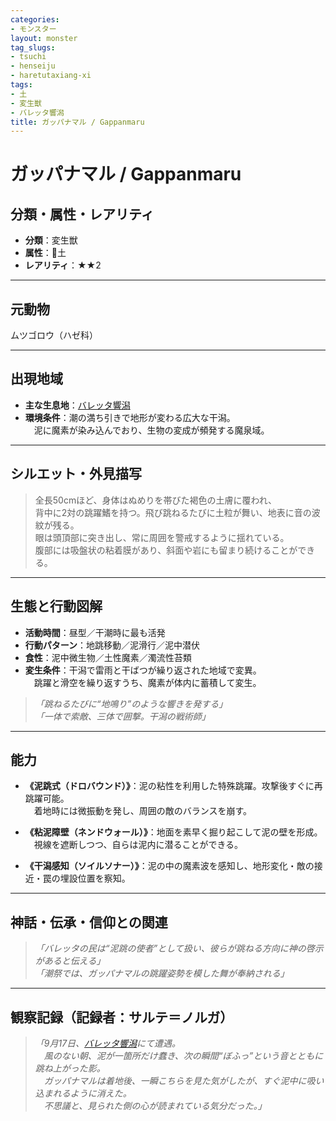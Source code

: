 ```yaml
---
categories:
- モンスター
layout: monster
tag_slugs:
- tsuchi
- henseiju
- haretutaxiang-xi
tags:
- 土
- 変生獣
- バレッタ響潟
title: ガッパナマル / Gappanmaru
---
```


# ガッパナマル / Gappanmaru

## 分類・属性・レアリティ

* **分類**：変生獣  
* **属性**：🌱土  
* **レアリティ**：★★2

---

## 元動物

ムツゴロウ（ハゼ科）

---

## 出現地域

* **主な生息地**：[バレッタ響潟](../place/baretta_echo.md)  
* **環境条件**：潮の満ち引きで地形が変わる広大な干潟。  
　泥に魔素が染み込んでおり、生物の変成が頻発する魔泉域。

---

## シルエット・外見描写

> 全長50cmほど、身体はぬめりを帯びた褐色の土膚に覆われ、  
> 背中に2対の跳躍鰭を持つ。飛び跳ねるたびに土粒が舞い、地表に音の波紋が残る。  
> 眼は頭頂部に突き出し、常に周囲を警戒するように揺れている。  
> 腹部には吸盤状の粘着膜があり、斜面や岩にも留まり続けることができる。

---

## 生態と行動図解

* **活動時間**：昼型／干潮時に最も活発  
* **行動パターン**：地跳移動／泥滑行／泥中潜伏  
* **食性**：泥中微生物／土性魔素／濁流性苔類  
* **変生条件**：干潟で雷雨と干ばつが繰り返された地域で変異。  
　跳躍と滑空を繰り返すうち、魔素が体内に蓄積して変生。

> *「跳ねるたびに“地鳴り”のような響きを発する」*  
> *「一体で索敵、三体で囲撃。干潟の戦術師」*

---

## 能力

* **《泥跳式（ドロバウンド）》**：泥の粘性を利用した特殊跳躍。攻撃後すぐに再跳躍可能。  
　着地時には微振動を発し、周囲の敵のバランスを崩す。

* **《粘泥障壁（ネンドウォール）》**：地面を素早く掘り起こして泥の壁を形成。  
　視線を遮断しつつ、自らは泥内に潜ることができる。

* **《干潟感知（ソイルソナー）》**：泥の中の魔素波を感知し、地形変化・敵の接近・罠の埋設位置を察知。

---

## 神話・伝承・信仰との関連

> *「バレッタの民は“泥跳の使者”として扱い、彼らが跳ねる方向に神の啓示があると伝える」*  
> *「潮祭では、ガッパナマルの跳躍姿勢を模した舞が奉納される」*

---

## 観察記録（記録者：サルテ＝ノルガ）

> *「9月17日、[バレッタ響潟](../place/baretta_echo.md)にて遭遇。  
　風のない朝、泥が一箇所だけ蠢き、次の瞬間“ぼふっ”という音とともに跳ね上がった影。  
　ガッパナマルは着地後、一瞬こちらを見た気がしたが、すぐ泥中に吸い込まれるように消えた。  
　不思議と、見られた側の心が読まれている気分だった。」*